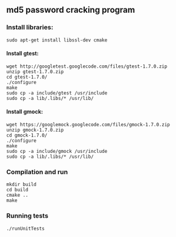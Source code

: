 ## md5 password cracking program

### Install libraries:
```
sudo apt-get install libssl-dev cmake 
```

#### Install gtest:
```
wget http://googletest.googlecode.com/files/gtest-1.7.0.zip
unzip gtest-1.7.0.zip
cd gtest-1.7.0/
./configure
make
sudo cp -a include/gtest /usr/include
sudo cp -a lib/.libs/* /usr/lib/
```
#### Install gmock:
```
wget https://googlemock.googlecode.com/files/gmock-1.7.0.zip
unzip gmock-1.7.0.zip 
cd gmock-1.7.0/
./configure
make
sudo cp -a include/gmock /usr/include
sudo cp -a lib/.libs/* /usr/lib/
```

### Compilation and run
```
mkdir build
cd build
cmake ..
make
```

### Running tests
```
./runUnitTests
```